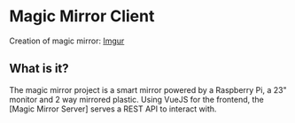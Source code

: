 # Magic Mirror Client
Creation of magic mirror: [Imgur](https://imgur.com/a/cfop4FU)

## What is it?
The magic mirror project is a smart mirror powered by a Raspberry Pi, a 23" monitor and 2 way mirrored plastic. Using VueJS for the frontend, the [Magic Mirror Server] serves a REST API to interact with.
